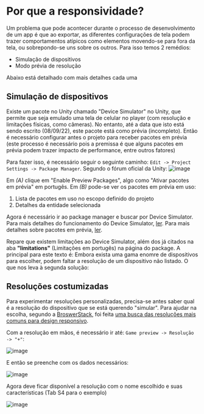 # Por que a responsividade?

Um problema que pode acontecer durante o processo de desenvolvimento de um app é que ao exportar, as diferentes configurações de tela podem trazer comportamentos atípicos como elementos movendo-se para fora da tela, ou sobrepondo-se uns sobre os outros.
Para isso temos 2 remédios:
- Simulação de dispositivos
- Modo prévia de resolução

Abaixo está detalhado com mais detalhes cada uma

## Simulação de dispositivos

Existe um pacote no Unity chamado "Device Simulator" no Unity, que permite que seja emulado uma tela de celular no player (com resolução e limitações físicas, como câmeras). No entanto, até a data que isto está sendo escrito (08/09/22), este pacote está como prévia (incompleto). Então é necessário configurar antes o projeto para receber pacotes em prévia (este processo é necessário pois a premissa é que alguns pacotes em prévia  podem trazer impacto de performance, entre outros fatores)

Para fazer isso, é necessário seguir o seguinte caminho: ``Edit -> Project Settings -> Package Manager``. Segundo o fórum oficial da Unity:
![image](https://user-images.githubusercontent.com/107584167/189195128-c21ae7ee-9217-4a29-b978-cb7b12bc9d18.png)

Em *(A)* clique em "Enable Preview Packages", algo como "Ativar pacotes em prévia" em portugês.
Em *(B)* pode-se ver os pacotes em prévia em uso:
  1) Lista de pacotes em uso no escopo definido do projeto
  2) Detalhes da entidade selecionada

Agora é necessário ir ao package manager e buscar por Device Simulator. Para mais detalhes do funcionamento do Device Simulator, [ler](https://docs.unity3d.com/Packages/com.unity.device-simulator@3.0/manual/index.html). Para mais detalhes sobre pacotes em prévia, [ler](https://docs.unity3d.com/Manual/pack-preview.html).

Repare que existem limitações ao Device Simulator, além dos já citados na aba **"limitations"** (Limitações em portugês) na página do package. A principal para este texto é: Embora exista uma gama enomre de dispositivos para escolher, podem faltar a resolução de um dispositivo não listado. O que nos leva à segunda solução:

## Resoluções costumizadas

Para experimentar resoluções personalizadas, precisa-se antes saber qual é a resolução do dispositivo que se está querendo "simular". Para ajudar na escolha, segundo a [BroswerStack](https://www.browserstack.com/guide/ideal-screen-sizes-for-responsive-design), foi feita [uma busca das resoluções mais comuns para design responsivo](https://gs.statcounter.com/screen-resolution-stats/tablet/worldwide).

Com a resolução em mãos, é necessário ir até: ``Game preview -> Resolução -> "+"``:

![image](https://user-images.githubusercontent.com/107584167/189198110-1dd2a2a8-53ae-409d-905c-e3a046a8c0d2.png)

E então se preenche com os dados necessários:

![image](https://user-images.githubusercontent.com/107584167/189198337-d69dce26-7c0a-46fb-b3b5-beeced05b438.png)

Agora deve ficar disponível a resolução com o nome escolhido e suas características (Tab S4 para o exemplo)

![image](https://user-images.githubusercontent.com/107584167/189198577-1e0b27dc-0b69-4882-9ae5-bfdaab9c057d.png)

